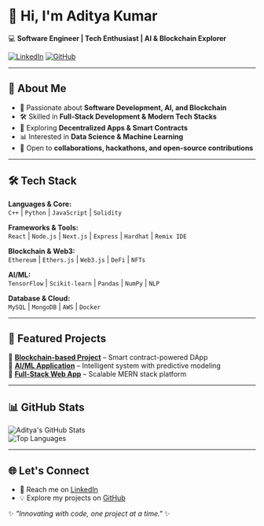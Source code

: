 # 👋 Hi, I'm Aditya Kumar  

💻 **Software Engineer | Tech Enthusiast | AI & Blockchain Explorer**  

[![LinkedIn](https://img.shields.io/badge/LinkedIn-blue?logo=linkedin&logoColor=white)](https://www.linkedin.com/in/adicrzz) 
[![GitHub](https://img.shields.io/badge/GitHub-black?logo=github&logoColor=white)](https://github.com/adityakumar027)  

---

## 🚀 About Me  
- 🌱 Passionate about **Software Development, AI, and Blockchain**  
- 🛠️ Skilled in **Full-Stack Development & Modern Tech Stacks**  
- 🔗 Exploring **Decentralized Apps & Smart Contracts**  
- 📊 Interested in **Data Science & Machine Learning**  
- 🤝 Open to **collaborations, hackathons, and open-source contributions**  

---

## 🛠️ Tech Stack  
**Languages & Core:**  
`C++` | `Python` | `JavaScript` | `Solidity`  

**Frameworks & Tools:**  
`React` | `Node.js` | `Next.js` | `Express` | `Hardhat` | `Remix IDE`  

**Blockchain & Web3:**  
`Ethereum` | `Ethers.js` | `Web3.js` | `DeFi` | `NFTs`  

**AI/ML:**  
`TensorFlow` | `Scikit-learn` | `Pandas` | `NumPy` | `NLP`  

**Database & Cloud:**  
`MySQL` | `MongoDB` | `AWS` | `Docker`  

---

## 📂 Featured Projects  
🔹 **[Blockchain-based Project](#)** – Smart contract-powered DApp  
🔹 **[AI/ML Application](#)** – Intelligent system with predictive modeling  
🔹 **[Full-Stack Web App](#)** – Scalable MERN stack platform  

---

## 📊 GitHub Stats  
![Aditya's GitHub Stats](https://github-readme-stats.vercel.app/api?username=adityakumar027&show_icons=true&theme=radical)  
![Top Languages](https://github-readme-stats.vercel.app/api/top-langs/?username=adityakumar027&layout=compact&theme=radical)  

---

## 🌐 Let's Connect  
- 📩 Reach me on [LinkedIn](https://www.linkedin.com/in/adicrzz)  
- 💡 Explore my projects on [GitHub](https://github.com/adityakumar027)  

✨ *"Innovating with code, one project at a time."* ✨
